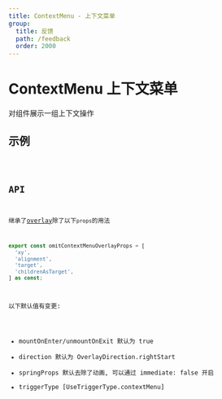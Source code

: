 ```yaml
---
title: ContextMenu - 上下文菜单
group:
  title: 反馈
  path: /feedback
  order: 2000
---
```


# ContextMenu 上下文菜单

对组件展示一组上下文操作

## 示例

<code src="./demo.tsx" />

## API

继承了[overlay](/docs/feedback/overlay)除了以下`props`的用法

```ts
export const omitContextMenuOverlayProps = [
  'xy',
  'alignment',
  'target',
  'childrenAsTarget',
] as const;
```

以下默认值有变更:

- mountOnEnter/unmountOnExit 默认为 true
- direction 默认为 OverlayDirection.rightStart
- springProps 默认去除了动画, 可以通过 immediate: false 开启
- triggerType [UseTriggerType.contextMenu]
